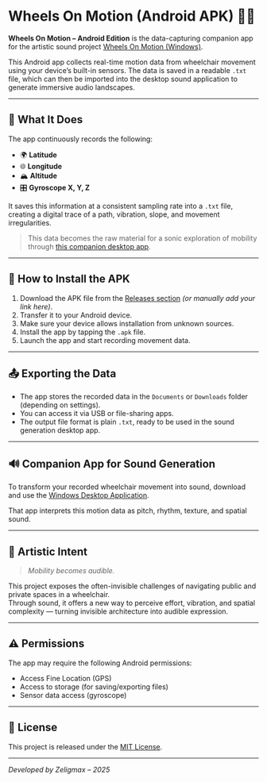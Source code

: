 # Wheels On Motion (Android APK) 📱🦽

**Wheels On Motion – Android Edition** is the data-capturing companion app for the artistic sound project [Wheels On Motion (Windows)](https://github.com/zeligmax/Wheels_On_Motion_Windows).

This Android app collects real-time motion data from wheelchair movement using your device’s built-in sensors. The data is saved in a readable `.txt` file, which can then be imported into the desktop sound application to generate immersive audio landscapes.

---

## 📲 What It Does

The app continuously records the following:

- 🌍 **Latitude**
- 🌐 **Longitude**
- 🏔 **Altitude**
- 🎛 **Gyroscope X, Y, Z**

It saves this information at a consistent sampling rate into a `.txt` file, creating a digital trace of a path, vibration, slope, and movement irregularities.

> This data becomes the raw material for a sonic exploration of mobility through [this companion desktop app](https://github.com/zeligmax/Wheels_On_Motion_Windows/tree/main).

---

## 🤖 How to Install the APK

1. Download the APK file from the [Releases section](https://github.com/zeligmax/Wheels_On_Motion_Android/releases) *(or manually add your link here)*.
2. Transfer it to your Android device.
3. Make sure your device allows installation from unknown sources.
4. Install the app by tapping the `.apk` file.
5. Launch the app and start recording movement data.

---

## 📤 Exporting the Data

- The app stores the recorded data in the `Documents` or `Downloads` folder (depending on settings).
- You can access it via USB or file-sharing apps.
- The output file format is plain `.txt`, ready to be used in the sound generation desktop app.

---

## 🔊 Companion App for Sound Generation

To transform your recorded wheelchair movement into sound, download and use the [Windows Desktop Application](https://github.com/zeligmax/Wheels_On_Motion_Windows/tree/main).

That app interprets this motion data as pitch, rhythm, texture, and spatial sound.

---

## 🎨 Artistic Intent

> _Mobility becomes audible._

This project exposes the often-invisible challenges of navigating public and private spaces in a wheelchair.  
Through sound, it offers a new way to perceive effort, vibration, and spatial complexity — turning invisible architecture into audible expression.

---

## ⚠️ Permissions

The app may require the following Android permissions:

- Access Fine Location (GPS)
- Access to storage (for saving/exporting files)
- Sensor data access (gyroscope)

---

## 📄 License

This project is released under the [MIT License](LICENSE).

---

*Developed by Zeligmax – 2025*
